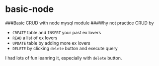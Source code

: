 # basic-node

###Basic CRUD with node mysql module
###Why not practice CRUD by

* `CREATE` table and `INSERT` your past ex lovers
* `READ` a list of ex lovers
* `UPDATE` table by adding more ex lovers
* `DELETE` by clicking `delete` button and execute query

I had lots of fun leanring it, especially with `delete` button.
